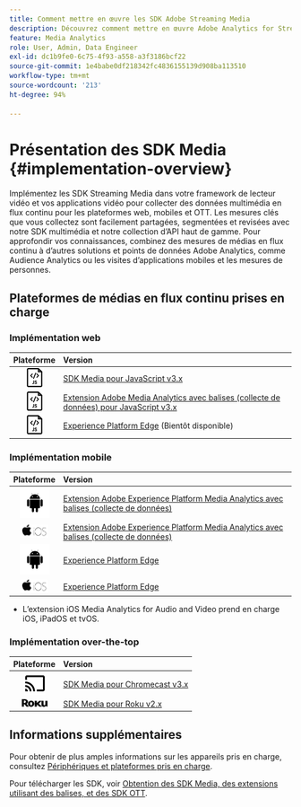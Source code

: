```yaml
---
title: Comment mettre en œuvre les SDK Adobe Streaming Media
description: Découvrez comment mettre en œuvre Adobe Analytics for Streaming Media à l’aide des SDK Media.
feature: Media Analytics
role: User, Admin, Data Engineer
exl-id: dc1b9fe0-6c75-4f93-a558-a3f3186bcf22
source-git-commit: 1e4babe0df218342fc4836155139d908ba113510
workflow-type: tm+mt
source-wordcount: '213'
ht-degree: 94%

---
```


# Présentation des SDK Media {#implementation-overview}

Implémentez les SDK Streaming Media dans votre framework de lecteur vidéo et vos applications vidéo pour collecter des données multimédia en flux continu pour les plateformes web, mobiles et OTT.  Les mesures clés que vous collectez sont facilement partagées, segmentées et revisées avec notre SDK multimédia et notre collection d’API haut de gamme. Pour approfondir vos connaissances, combinez des mesures de médias en flux continu à d’autres solutions et points de données Adobe Analytics, comme Audience Analytics ou les visites d’applications mobiles et les mesures de personnes.

## Plateformes de médias en flux continu prises en charge

### Implémentation web

| Plateforme | Version |
|:----:|:----|
| <img src="assets/javascript-icon.png"> | [SDK Media pour JavaScript v3.x](../../getting-started/download-sdks.md#web-implementation-download-web-sdk) |
| <img src="assets/javascript-icon.png"> | [Extension Adobe Media Analytics avec balises (collecte de données) pour JavaScript v3.x](../../getting-started/download-sdks.md#web-implementation-download-web-sdk) |
| <img src="assets/javascript-icon.png"> | [Experience Platform Edge](../../getting-started/download-sdks.md#web-implementation-download-web-sdk) (Bientôt disponible) |

### Implémentation mobile

| Plateforme | Version |
|:----:|:----|
| <img src="assets/android-icon.png"> | [Extension Adobe Experience Platform Media Analytics avec balises (collecte de données)](../../getting-started/download-sdks.md#mobile-implementation-get-mobile-extension) |
| <img src="assets/apple-ios-icon.png"> | [Extension Adobe Experience Platform Media Analytics avec balises (collecte de données)](../../getting-started/download-sdks.md#mobile-implementation-get-mobile-extension) |
| <img src="assets/android-icon.png"> | [Experience Platform Edge](../../getting-started/download-sdks.md#mobile-implementation-get-mobile-extension) |
| <img src="assets/apple-ios-icon.png"> | [Experience Platform Edge](../../getting-started/download-sdks.md#mobile-implementation-get-mobile-extension) |

* L’extension iOS Media Analytics for Audio and Video prend en charge iOS, iPadOS et tvOS.

### Implémentation over-the-top

| Plateforme | Version |
|:------:|:-----|
| <img src="assets/chromecast-icon.png"> | [SDK Media pour Chromecast v3.x](../../getting-started/download-sdks.md#over-the-top-implementation-download-ott-libraries) |
| <img src="assets/roku-icon.png"> | [SDK Media pour Roku v2.x](../../getting-started/download-sdks.md#over-the-top-implementation-download-ott-libraries) |


## Informations supplémentaires

Pour obtenir de plus amples informations sur les appareils pris en charge, consultez [Périphériques et plateformes pris en charge](/help/getting-started/supported-devices.md).

Pour télécharger les SDK, voir [Obtention des SDK Media, des extensions utilisant des balises, et des SDK OTT](/help/getting-started/download-sdks.md).
